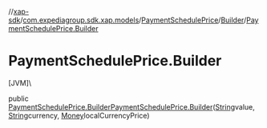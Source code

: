//[xap-sdk](../../../../index.md)/[com.expediagroup.sdk.xap.models](../../index.md)/[PaymentSchedulePrice](../index.md)/[Builder](index.md)/[PaymentSchedulePrice.Builder](-payment-schedule-price.-builder.md)

# PaymentSchedulePrice.Builder

[JVM]\

public [PaymentSchedulePrice.Builder](index.md)[PaymentSchedulePrice.Builder](-payment-schedule-price.-builder.md)([String](https://docs.oracle.com/javase/8/docs/api/java/lang/String.html)value, [String](https://docs.oracle.com/javase/8/docs/api/java/lang/String.html)currency, [Money](../../-money/index.md)localCurrencyPrice)
